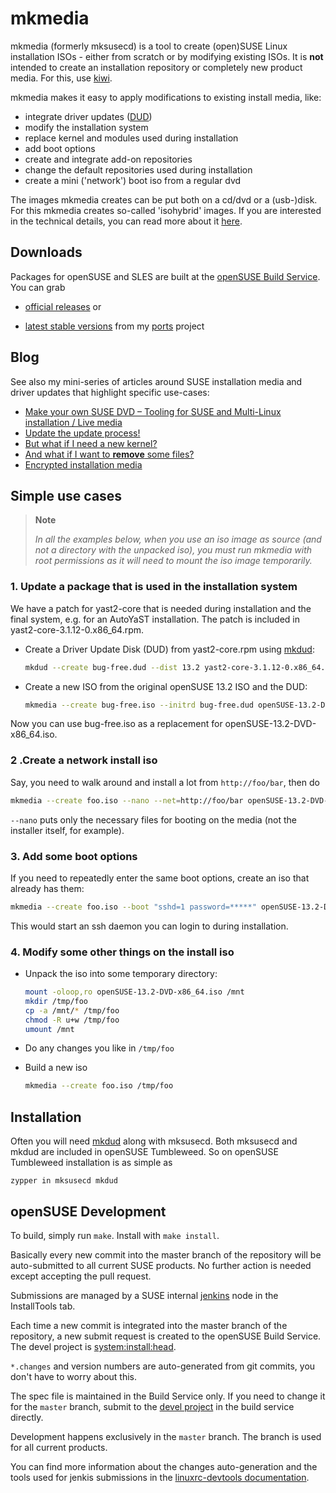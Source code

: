 # mkmedia

mkmedia (formerly mksusecd) is a tool to create (open)SUSE Linux installation ISOs - either from scratch or
by modifying existing ISOs. It is **not** intended to create an installation repository or
completely new product media. For this, use [kiwi](https://opensuse.github.io/kiwi).

mkmedia makes it easy to apply modifications to existing install media, like:

- integrate driver updates ([DUD](http://ftp.suse.com/pub/people/hvogel/Update-Media-HOWTO/html))
- modify the installation system
- replace kernel and modules used during installation
- add boot options
- create and integrate add-on repositories
- change the default repositories used during installation
- create a mini ('network') boot iso from a regular dvd

The images mkmedia creates can be put both on a cd/dvd or a (usb-)disk. For this mkmedia creates
so-called 'isohybrid' images. If you are interested in the technical details,
you can read more about it [here](layout.md).

## Downloads

Packages for openSUSE and SLES are built at the [openSUSE Build Service](https://build.opensuse.org). You can grab

- [official releases](https://software.opensuse.org/package/mksusecd) or

- [latest stable versions](https://software.opensuse.org/download/package?project=home:snwint:ports&package=mksusecd)
  from my [ports](https://build.opensuse.org/package/show/home:snwint:ports/mksusecd) project

## Blog

See also my mini-series of articles around SUSE installation media and driver updates that highlight specific use-cases:

- [Make your own SUSE DVD – Tooling for SUSE and Multi-Linux installation / Live media](https://www.suse.com/c/make-your-own-suse-dvd-tooling-for-suse-and-multi-linux-installation-live-media)
- [Update the update process!](https://lizards.opensuse.org/2017/02/16/fun-things-to-do-with-driver-updates)
- [But what if I need a new kernel?](https://lizards.opensuse.org/2017/03/16/fun-things-to-do-with-driver-updates-2)
- [And what if I want to **remove** some files?](https://lizards.opensuse.org/2017/04/25/fun-things-to-do-with-driver-updates-3)
- [Encrypted installation media](https://lizards.opensuse.org/2017/11/17/encrypted-installation-media)

## Simple use cases

> **Note**
>
> _In all the examples below, when you use an iso image as source (and not a directory with the unpacked iso),
you must run mkmedia with root permissions as it will need to mount the iso image temporarily._

### 1. Update a package that is used in the installation system

We have a patch for yast2-core that is needed during installation and the
final system, e.g. for an AutoYaST installation. The patch is included in
yast2-core-3.1.12-0.x86_64.rpm.

- Create a Driver Update Disk (DUD) from yast2-core.rpm using [mkdud](https://github.com/openSUSE/mkdud?tab=readme-ov-file#mkdud):

    ```sh
    mkdud --create bug-free.dud --dist 13.2 yast2-core-3.1.12-0.x86_64.rpm
    ```

- Create a new ISO from the original openSUSE 13.2 ISO and the DUD:

   ```sh
   mkmedia --create bug-free.iso --initrd bug-free.dud openSUSE-13.2-DVD-x86_64.iso
   ```

Now you can use bug-free.iso as a replacement for openSUSE-13.2-DVD-x86_64.iso.

### 2 .Create a network install iso

Say, you need to walk around and install a lot from `http://foo/bar`, then do

```sh
mkmedia --create foo.iso --nano --net=http://foo/bar openSUSE-13.2-DVD-x86_64.iso
```

`--nano` puts only the necessary files for booting on the media (not the installer itself, for example).

### 3. Add some boot options

If you need to repeatedly enter the same boot options, create an iso that already has them:

```sh
mkmedia --create foo.iso --boot "sshd=1 password=*****" openSUSE-13.2-DVD-x86_64.iso
```

This would start an ssh daemon you can login to during installation.

### 4. Modify some other things on the install iso

- Unpack the iso into some temporary directory:

    ```sh
    mount -oloop,ro openSUSE-13.2-DVD-x86_64.iso /mnt
    mkdir /tmp/foo
    cp -a /mnt/* /tmp/foo
    chmod -R u+w /tmp/foo
    umount /mnt
    ```

- Do any changes you like in `/tmp/foo`

- Build a new iso

    ```sh
    mkmedia --create foo.iso /tmp/foo
    ```

## Installation

Often you will need [mkdud][1] along with mksusecd. Both mksusecd and mkdud are
included in openSUSE Tumbleweed. So on openSUSE Tumbleweed installation is as
simple as

```
zypper in mksusecd mkdud
```

[1]: https://github.com/openSUSE/mkdud

## openSUSE Development

To build, simply run `make`. Install with `make install`.

Basically every new commit into the master branch of the repository will be auto-submitted
to all current SUSE products. No further action is needed except accepting the pull request.

Submissions are managed by a SUSE internal [jenkins](https://jenkins.io) node in the InstallTools tab.

Each time a new commit is integrated into the master branch of the repository,
a new submit request is created to the openSUSE Build Service. The devel project
is [system:install:head](https://build.opensuse.org/package/show/system:install:head/mksusecd).

`*.changes` and version numbers are auto-generated from git commits, you don't have to worry about this.

The spec file is maintained in the Build Service only. If you need to change it for the `master` branch,
submit to the
[devel project](https://build.opensuse.org/package/show/system:install:head/mksusecd)
in the build service directly.

Development happens exclusively in the `master` branch. The branch is used for all current products.

You can find more information about the changes auto-generation and the
tools used for jenkis submissions in the [linuxrc-devtools
documentation](https://github.com/openSUSE/linuxrc-devtools#opensuse-development).
